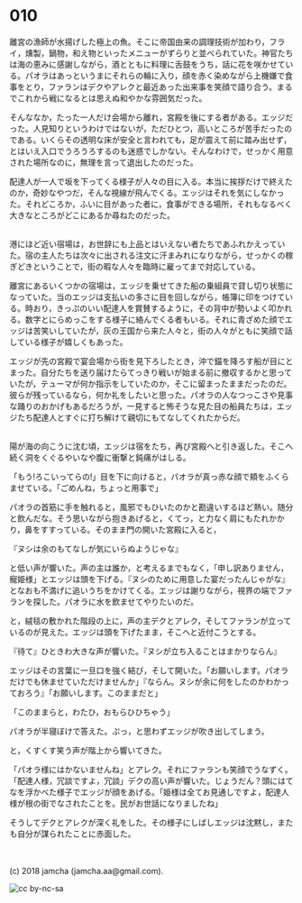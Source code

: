 # 010

離宮の漁師が水揚げした極上の魚。そこに帝国由来の調理技術が加わり，フライ，燻製，鍋物，和え物といったメニューがずらりと並べられていた。神官たちは海の恵みに感謝しながら，酒とともに料理に舌鼓をうち，話に花を咲かせている。パオラはあっというまにそれらの輪に入り，顔を赤く染めながら上機嫌で食事をとり，ファランはデクやアレクと最近あった出来事を笑顔で語り合う。まるでこれから戦になるとは思えぬ和やかな雰囲気だった。  

そんななか，たった一人だけ会場から離れ，宮殿を後にする者がある。エッジだった。人見知りというわけではないが，ただひとつ，高いところが苦手だったのである。いくらその透明な床が安全と言われても，足が震えて前に踏み出せず，とはいえ入口でうろうろするのも迷惑でしかない。そんなわけで，せっかく用意された場所なのに，無理を言って退出したのだった。  

配達人が一人で坂を下ってくる様子が人々の目に入る。本当に挨拶だけで終えたのか，奇妙なやつだ，そんな視線が飛んでくる。エッジはそれを気にしなかった。それどころか，ふいに目があった者に，食事ができる場所，それもなるべく大きなところがどこにあるか尋ねたのだった。  

<br>  
港にほど近い宿場は，お世辞にも上品とはいえない者たちであふれかえっていた。宿の主人たちは次々に出される注文に汗まみれになりながら，せっかくの稼ぎどきということで，街の暇な人々を臨時に雇ってまで対応している。  

離宮にあるいくつかの宿場は，エッジを乗せてきた船の乗組員で貸し切り状態になっていた。当のエッジは支払いの多さに目を回しながら，帳簿に印をつけている。時おり，きっぷのいい配達人を賞賛するように，その背中が勢いよく叩かれる。数字とにらめっこをする様子に絡んでくる者もいる。それに青ざめた顔でエッジは苦笑いしていたが，灰の王国から来た人々と，街の人々がともに笑顔で話している様子が嬉しくもあった。  

エッジが先の宮殿で宴会場から街を見下ろしたとき，沖で錨を降ろす船が目にとまった。自分たちを送り届けたらてっきり戦いが始まる前に撤収するかと思っていたが，テューマが何か指示をしていたのか，そこに留まったままだったのだ。彼らが残っているなら，何か礼をしたいと思った。パオラの人なつっこさや見事な踊りのおかげもあるだろうが，一見すると怖そうな見た目の船員たちは，エッジたち配達人とすぐに打ち解けて親切にもてなしてくれたからだ。  

<br>  
陽が海の向こうに沈む頃，エッジは宿をたち，再び宮殿へと引き返した。そこへ続く洞をくぐるやいなや腹に衝撃と鈍痛がはしる。  

「もう!ろこいってらの!」目を下に向けると，パオラが真っ赤な顔で頬をふくらませている。「ごめんね，ちょっと用事で」  

パオラの首筋に手を触れると，風邪でもひいたのかと勘違いするほど熱い。随分と飲んだな。そう思いながら抱きあげると，くてっ，と力なく肩にもたれかかり，鼻をすすっている。そのまま門の開いた宮殿に入ると，  

『ヌシは余のもてなしが気にいらぬようじゃな』  

と低い声が響いた。声の主は誰か，と考えるまでもなく，「申し訳ありません，寵姫様」とエッジは頭を下げる。『ヌシのために用意した宴だったんじゃがな』となおも不満げに追いうちをかけてくる。エッジは謝りながら，視界の端でファランを探した。パオラに水を飲ませてやりたいのだ。  

と，絨毯の敷かれた階段の上に，声の主デクとアレク，そしてファランが立っているのが見えた。エッジは頭を下げたまま，そこへと近付こうとする。  

『待て』ひときわ大きな声が響いた。『ヌシが立ち入ることはまかりならん』  

エッジはその言葉に一旦口を強く結び，そして開いた。「お願いします。パオラだけでも休ませていただけませんか」『ならん。ヌシが余に何をしたのかわかっておろう』「お願いします。このままだと」  

「このままらと，わたひ，おもらひひちゃう」  

パオラが半寝ぼけで答えた。ぷっ，と思わずエッジが吹き出してしまう。  

と，くすくす笑う声が階上から響いてきた。  

「パオラ様にはかないませんね」とアレク。それにファランも笑顔でうなずく。「配達人様，冗談ですよ，冗談」デクの高い声が響いた。じょうだん？頭にはてなを浮かべた様子でエッジが顔をあげる。「姫様は全てお見通しですよ，配達人様が根の街でなされたことを。民がお世話になりましたね」  

そうしてデクとアレクが深く礼をした。その様子にしばしエッジは沈黙し，またも自分が謀られたことに赤面した。  

<br>  
<br>  
(c) 2018 jamcha (jamcha.aa@gmail.com).  

![cc by-nc-sa](http://i.creativecommons.org/l/by-nc-sa/4.0/88x31.png)
